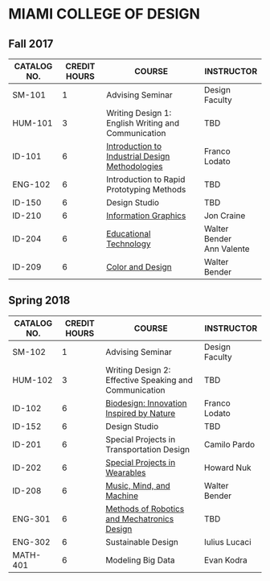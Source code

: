 MIAMI COLLEGE OF DESIGN
=======================

Fall 2017
---------


| CATALOG NO. | CREDIT HOURS | COURSE | INSTRUCTOR |
| ----------- | ------------ | ------ | ---------- |
| SM-101 | 1 | Advising Seminar | Design Faculty |
| HUM-101 | 3 | Writing Design 1: English Writing and Communication | TBD |
| ID-101 | 6 | [Introduction to Industrial Design Methodologies](https://github.com/walterbender/Syllabi/blob/master/iam.md) | Franco Lodato |
| ENG-102 | 6 | Introduction to Rapid Prototyping Methods | TBD |
| ID-150 | 6 | Design Studio | TBD |
| ID-210 | 6 | [Information Graphics](https://github.com/walterbender/Syllabi/blob/master/graphics.md) | Jon Craine |
| ID-204 | 6 | [Educational Technology](https://github.com/walterbender/Syllabi/blob/master/edtech.md) | Walter Bender<br>Ann Valente |
| ID-209 | 6 | [Color and Design](https://github.com/walterbender/Syllabi/blob/master/color.md) | Walter Bender |

Spring 2018
-----------

| CATALOG NO. | CREDIT HOURS | COURSE | INSTRUCTOR |
| ----------- | ------------ | ------ | ---------- |
| SM-102 | 1 | Advising Seminar | Design Faculty |
| HUM-102 | 3 | Writing Design 2: Effective Speaking and Communication | TBD |
| ID-102 | 6 | [Biodesign: Innovation Inspired by Nature](https://github.com/walterbender/Syllabi/blob/master/biomimicry.md) | Franco Lodato |
| ID-152 | 6 | Design Studio | TBD |
| ID-201 | 6 | Special Projects in Transportation Design | Camilo Pardo |
| ID-202 | 6 | [Special Projects in Wearables](https://github.com/walterbender/Syllabi/blob/master/wearables.md) | Howard Nuk |
| ID-208 | 6 | [Music, Mind, and Machine](https://github.com/walterbender/Syllabi/blob/master/music.md) | Walter Bender |
| ENG-301 | 6 | [Methods of Robotics and Mechatronics Design](https://github.com/walterbender/Syllabi/blob/master/robotics.md) | TBD |
| ENG-302 |6 | Sustainable Design | Iulius Lucaci |
| MATH-401 | 6 | Modeling Big Data | Evan Kodra |
